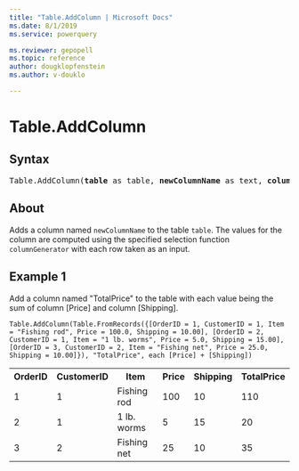 ```yaml
---
title: "Table.AddColumn | Microsoft Docs"
ms.date: 8/1/2019
ms.service: powerquery

ms.reviewer: gepopell
ms.topic: reference
author: dougklopfenstein
ms.author: v-douklo

---
```

# Table.AddColumn

## Syntax

<pre>
Table.AddColumn(<b>table</b> as table, <b>newColumnName</b> as text, <b>columnGenerator</b> as function, optional <b>columnType</b> as nullable type) as table
</pre>
  
## About  
Adds a column named `newColumnName` to the table `table`. The values for the column are computed using the specified selection function `columnGenerator` with each row taken as an input.

## Example 1
Add a column named "TotalPrice" to the table with each value being the sum of column [Price] and column [Shipping].

```powerquery-m
Table.AddColumn(Table.FromRecords({[OrderID = 1, CustomerID = 1, Item = "Fishing rod", Price = 100.0, Shipping = 10.00], [OrderID = 2, CustomerID = 1, Item = "1 lb. worms", Price = 5.0, Shipping = 15.00], [OrderID = 3, CustomerID = 2, Item = "Fishing net", Price = 25.0, Shipping = 10.00]}), "TotalPrice", each [Price] + [Shipping])
```

<table> <tr> <th>OrderID</th> <th>CustomerID</th> <th>Item</th> <th>Price</th> <th>Shipping</th> <th>TotalPrice</th> </tr> <tr> <td>1</td> <td>1</td> <td>Fishing rod</td> <td>100</td> <td>10</td> <td>110</td> </tr> <tr> <td>2</td> <td>1</td> <td>1 lb. worms</td> <td>5</td> <td>15</td> <td>20</td> </tr> <tr> <td>3</td> <td>2</td> <td>Fishing net</td> <td>25</td> <td>10</td> <td>35</td> </tr> </table>
